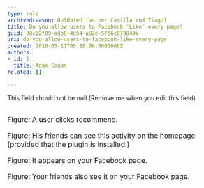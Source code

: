 ```yaml
---
type: rule
archivedreason: Outdated (as per Camilla and Tiago)
title: Do you allow users to Facebook 'Like' every page?
guid: 80c22f09-adb8-4d54-a82e-5786c079049e
uri: do-you-allow-users-to-facebook-like-every-page
created: 2010-05-11T05:16:06.0000000Z
authors:
- id: 1
  title: Adam Cogan
related: []

---
```



This field should not be null (Remove me when you edit this field).
<br><excerpt class='endintro'></excerpt><br>

  <img alt="" src="/Standards/Communication/RulesToBetterSocialNetworking/PublishingImages/Facebook_Recommend01.jpg" /> <br>
<font class="ms-rteCustom-FigureNormal" size="+0">Figure&#58; A user clicks recommend. <br>
</font><br>
<img alt="" src="/Standards/Communication/RulesToBetterSocialNetworking/PublishingImages/Facebook_Recommend02.jpg" /><br>
<font class="ms-rteCustom-FigureNormal" size="+0">Figure&#58; His friends can see this activity on the homepage (provided that the plugin is installed.) </font><br>
<br>
<img alt="" src="/Standards/Communication/RulesToBetterSocialNetworking/PublishingImages/Facebook_Recommend03.jpg" /><br>
<font class="ms-rteCustom-FigureNormal" size="+0">Figure&#58; It appears on your Facebook page.</font><br>
<br>
<img alt="" src="/Standards/Communication/RulesToBetterSocialNetworking/PublishingImages/Facebook_Recommend04.jpg" /><br>
<font class="ms-rteCustom-FigureNormal" size="+0">Figure&#58; Your friends also see it on your Facebook page.</font><br>



